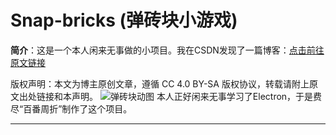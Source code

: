 # Snap-bricks (弹砖块小游戏)

**简介**：这是一个本人闲来无事做的小项目。我在CSDN发现了一篇博客：[点击前往原文链接](https://blog.csdn.net/horizon12/article/details/108646596)

版权声明：本文为博主原创文章，遵循 CC 4.0 BY-SA 版权协议，转载请附上原文出处链接和本声明。
![弹砖块动图](../../Desktop/Snapbricks.gif "图片title")
本人正好闲来无事学习了Electron，于是费尽“百番周折”制作了这个项目。
*****
